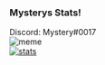 ### Mysterys Stats!
Discord: Mystery#0017 <br>
![meme](https://komarev.com/ghpvc/?username=Mystery-Bot&style=flat-square&color=blueviolet) <br>
[![stats](https://github-readme-stats.vercel.app/api?username=Mystery-Bot&show_icons=true&theme=highcontrast)](https://github.com/Mystery-Bot) <br>
<br>
